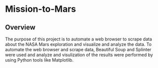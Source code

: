 # Mission-to-Mars

## Overview 

The purpose of this project is to automate a web browser to scrape data about the NASA  Mars exploration and visualize and analyze the data. 
To automate the web browser and scrape data, Beautiful Soup and Splinter were used and analyze and visulization of the results were performed by using Python tools like Matplotlib. 
